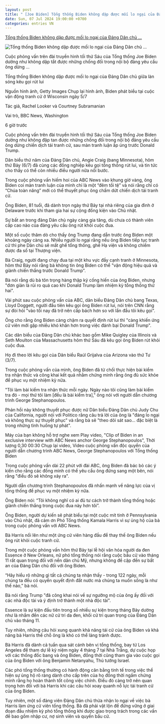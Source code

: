 ```yaml
---
layout: post
title: " [Joe Biden] Tổng thống Biden không dập được mối lo ngại của Đảng Dân chủ ..."
date: Sun, 07 Jul 2024 19:00:00 +0700
categories: entries VN
---
```

[Tổng thống Biden không dập được mối lo ngại của Đảng Dân chủ ...](https://www.bbc.com/vietnamese/articles/cjr45xd191jo)

![Tổng thống Biden không dập được mối lo ngại của Đảng Dân chủ ...](https://ichef.bbci.co.uk/news/1024/branded_vietnamese/f1c9/live/e4631650-3c1a-11ef-a044-9d4367d5b599.jpg)

Cuộc phỏng vấn trên đài truyền hình tối thứ Sáu của Tổng thống Joe Biden dường như không dập tắt được những chống đối trong nội bộ đảng yêu cầu ông dừng ...

Tổng thống Biden không dập được mối lo ngại của Đảng Dân chủ giữa làn sóng kêu gọi rút lui

Nguồn hình ảnh, Getty Images Chụp lại hình ảnh, Biden phát biểu tại cuộc vận động tranh cử ở Wisconsin ngày 5/7

Tác giả, Rachel Looker và Courtney Subramanian

Vai trò, BBC News, Washington

6 giờ trước

Cuộc phỏng vấn trên đài truyền hình tối thứ Sáu của Tổng thống Joe Biden dường như không đập tan được những chống đối trong nội bộ đảng yêu cầu ông dừng chiến dịch tái tranh cử, sau màn tranh luận ấp úng trước Donald Trump.

Dân biểu thứ năm của Đảng Dân chủ, Angie Craig (bang Minnesota), hôm thứ Bảy (6/7) đã cùng các đồng nghiệp kêu gọi tổng thống rút lui, và tin tức cho thấy có thể còn nhiều điều người nữa nối bước.

Trong cuộc phỏng vấn hiếm hoi của ABC News vào khung giờ vàng, ông Biden coi màn tranh luận của mình chỉ là một “đêm tồi tệ” và nói rằng chỉ có “Chúa toàn năng” mới có thể thuyết phục ông chấm dứt chiến dịch tái tranh cử.

Ông Biden, 81 tuổi, đã dành trọn ngày thứ Bảy tại nhà riêng của gia đình ở Delaware trước khi tham gia hai sự cộng đồng kiện vào Chủ nhật.

Sự bất an trong đảng Dân chủ ngày càng gia tăng, dù chưa có thành viên cấp cao nào của đảng yêu cầu ông rút khỏi cuộc đua.

Một số cuộc thăm dò cho thấy ông Trump đang dẫn trước ông Biden một khoảng ngày càng xa. Nhiều người lo ngại rằng nếu ông Biden tiếp tục tranh cử thì phe Dân chủ sẽ mất ghế tổng thống, ghế Hạ viện và không chiếm được đa số tại Thượng viện.

Bà Craig, người đang chạy đua tại một khu vực đầy cạnh tranh ở Minnesota, hôm thứ Bảy nói rằng bà không tin ông Biden có thể "vận động hiệu quả và giành chiến thắng trước Donald Trump".

Bà nói rằng dù bà tôn trọng hàng thập kỷ cống hiến của ông Biden, nhưng "đơn giản là rủi ro quá cao khi Donald Trump làm nhiệm kỳ tổng thống thứ hai".

Vài phút sau cuộc phỏng vấn của ABC, dân biểu Đảng Dân chủ bang Texas, Lloyd Doggett, người đầu tiên kêu gọi ông Biden rút lui, nói trên CNN rằng sự đòi hỏi "vào tối nay đã trở nên cấp bách hơn so với lần đầu tôi kêu gọi".

Ông cho rằng ông Biden càng chậm ra quyết định rút lui thì "càng khiến ứng cử viên mới gặp nhiều khó khăn hơn trong việc đánh bại Donald Trump".

Các dân biểu của Đảng Dân chủ khác bao gồm Mike Quigley của Illinois và Seth Moulton của Massachusetts hôm thứ Sáu đã kêu gọi ông Biden rút khỏi cuộc đua.

Họ đi theo lời kêu gọi của Dân biểu Raúl Grijalva của Arizona vào thứ Tư (3/7).

Trong cuộc phỏng vấn của mình, ông Biden đã từ chối thực hiện bài kiểm tra nhận thức và công khai kết quả nhằm chứng minh rằng ông đủ sức khỏe để phục vụ một nhiệm kỳ nữa.

"Tôi làm bài kiểm tra nhận thức mỗi ngày. Ngày nào tôi cũng làm bài kiểm tra đó - mọi thứ tôi làm [đều là bài kiểm tra]," ông nói với người dẫn chương trình George Stephanopoulos.

Phản hồi này không thuyết phục được nữ Dân biểu Đảng Dân chủ Judy Chu của California, người nói với Politico rằng câu trả lời của ông là "đáng lo ngại và không thực sự thuyết phục" và rằng bà sẽ "theo dõi sát sao... đặc biệt là trong những tình huống tự phát".

Máy của bạn không hỗ trợ nghe xem Play video, "Clip of Biden in an exclusive interview with ABC News anchor George Stephanopoulos", Thời lượng 0,30 00:30 Chụp lại video, Video cuộc phỏng vấn độc quyền của người dẫn chương trình ABC News, George Stephanopoulos với Tổng thống Biden

Trong cuộc phỏng vấn dài 22 phút với đài ABC, ông Biden đã bác bỏ các ý kiến cho rằng các đồng minh có thể yêu cầu ông đứng sang một bên, nói rằng "điều đó sẽ không xảy ra".

Người dẫn chương trình Stephanopoulos đã nhấn mạnh về năng lực của vị tổng thống để phục vụ một nhiệm kỳ nữa.

Ông Biden nói: “Tôi không nghĩ có ai đủ tư cách trở thành tổng thống hoặc giành chiến thắng trong cuộc đua này hơn tôi”.

Ông Biden, người dự kiến ​​sẽ phát biểu tại một cuộc mít tinh ở Pennsylvania vào Chủ nhật, đã cảm ơn Phó Tổng thống Kamala Harris vì sự ủng hộ của bà trong cuộc phỏng vấn với ABC News.

Bà Harris nổi lên như một ứng cử viên hàng đầu để thay thế ông Biden nếu ông rút khỏi cuộc tranh cử.

Trong một cuộc phỏng vấn hôm thứ Bảy tại lễ hội văn hóa người da đen Essence ở New Orleans, nữ phó tổng thống nói rằng cuộc bầu cử vào tháng 11 rất quan trọng đối với nền dân chủ Mỹ, nhưng không đề cập đến sự bất an của Đảng Dân chủ đối với ông Biden.

“Hãy hiểu rõ những gì tất cả chúng ta nhận thấy - trong 122 ngày, mỗi chúng ta đều có quyền quyết định đất nước mà chúng ta muốn sống là như thế nào," bà nói.

Bà nói rằng Trump "đã công khai nói về sự ngưỡng mộ của ông ấy đối với các nhà độc tài và ý định trở thành một nhà độc tài".

Essence là sự kiện đầu tiên trong số nhiều sự kiện trong tháng Bảy dường như là nhắm đến các nữ cử tri da đen, khối cử tri quan trọng của Đảng Dân chủ vào tháng 11.

Tuy nhiên, những câu hỏi xung quanh khả năng tái cử của ông Biden và khả năng bà Harris thế chỗ ông là khó có thể lảng tránh được.

Bà Harris đã dành cả tuần qua sát cánh bên vị tổng thống, bay từ Los Angeles để tham dự lễ kỷ niệm ngày 4 tháng 7 tại Nhà Trắng, dự cuộc họp với các thống đốc bang và ông Biden, đồng thời cũng tham gia vào cuộc gọi của ông Biden với ông Benjamin Netanyahu, Thủ tướng Israel.

Các phó tổng thống thường có hành động cân bằng tinh tế trong việc thể hiện sự ủng hộ rõ ràng dành cho cấp trên của họ đồng thời ngầm chứng minh rằng họ hoàn thành tốt công việc chính. Điều đó càng trở nên quan trọng hơn đối với bà Harris khi các câu hỏi xoay quanh nỗ lực tái tranh cử của ông Biden.

Tuy nhiên, một số đảng viên Đảng Dân chủ thừa nhận lo ngại về việc bà Harris làm ứng cử viên tổng thống. Bà đã phải vật lộn để đứng vững ở giai đoạn đầu nhiệm kỳ phó tổng thống khi được giao trọng trách trong các vấn đề bao gồm nhập cư, nợ sinh viên và quyền bầu cử.

